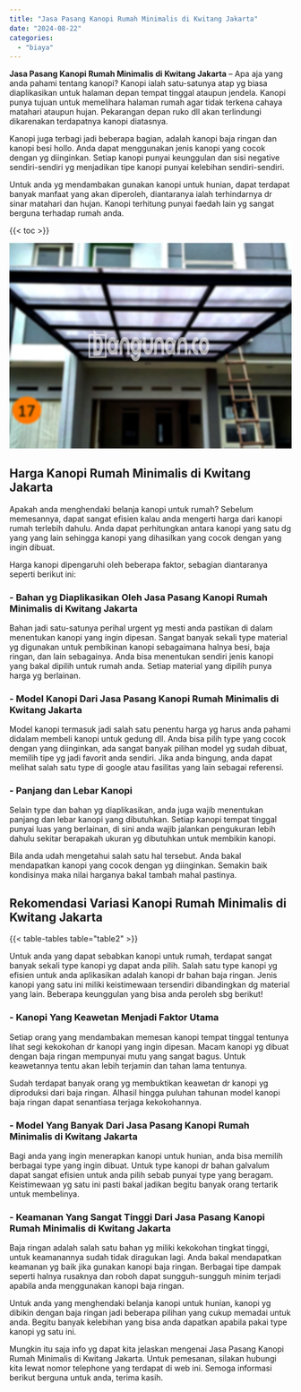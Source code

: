 ```yaml
---
title: "Jasa Pasang Kanopi Rumah Minimalis di Kwitang Jakarta"
date: "2024-08-22"
categories: 
  - "biaya"
---
```


**Jasa Pasang Kanopi Rumah Minimalis di Kwitang Jakarta** – Apa aja yang anda pahami tentang kanopi? Kanopi ialah satu-satunya atap yg biasa diaplikasikan untuk halaman depan tempat tinggal ataupun jendela. Kanopi punya tujuan untuk memelihara halaman rumah agar tidak terkena cahaya matahari ataupun hujan. Pekarangan depan ruko dll akan terlindungi dikarenakan terdapatnya kanopi diatasnya.

Kanopi juga terbagi jadi beberapa bagian, adalah kanopi baja ringan dan kanopi besi hollo. Anda dapat menggunakan jenis kanopi yang cocok dengan yg diinginkan. Setiap kanopi punyai keunggulan dan sisi negative sendiri-sendiri yg menjadikan tipe kanopi punyai kelebihan sendiri-sendiri.

Untuk anda yg mendambakan gunakan kanopi untuk hunian, dapat terdapat banyak manfaat yang akan diperoleh, diantaranya ialah terhindarnya dr sinar matahari dan hujan. Kanopi terhitung punyai faedah lain yg sangat berguna terhadap rumah anda.

{{< toc >}}

![Jasa Pasang Kanopi Rumah Minimalis di Kwitang Jakarta](/images/harga-kanopi-minimalis-58.png)

## Harga Kanopi Rumah Minimalis di Kwitang Jakarta

Apakah anda menghendaki belanja kanopi untuk rumah? Sebelum memesannya, dapat sangat efisien kalau anda mengerti harga dari kanopi rumah terlebih dahulu. Anda dapat perhitungkan antara kanopi yang satu dg yang yang lain sehingga kanopi yang dihasilkan yang cocok dengan yang ingin dibuat.

Harga kanopi dipengaruhi oleh beberapa faktor, sebagian diantaranya seperti berikut ini:

### \- Bahan yg Diaplikasikan Oleh Jasa Pasang Kanopi Rumah Minimalis di Kwitang Jakarta

Bahan jadi satu-satunya perihal urgent yg mesti anda pastikan di dalam menentukan kanopi yang ingin dipesan. Sangat banyak sekali type material yg digunakan untuk pembikinan kanopi sebagaimana halnya besi, baja ringan, dan lain sebagainya. Anda bisa menentukan sendiri jenis kanopi yang bakal dipilih untuk rumah anda. Setiap material yang dipilih punya harga yg berlainan.

### \- Model Kanopi Dari Jasa Pasang Kanopi Rumah Minimalis di Kwitang Jakarta

Model kanopi termasuk jadi salah satu penentu harga yg harus anda pahami didalam membeli kanopi untuk gedung dll. Anda bisa pilih type yang cocok dengan yang diinginkan, ada sangat banyak pilihan model yg sudah dibuat, memilih tipe yg jadi favorit anda sendiri. Jika anda bingung, anda dapat melihat salah satu type di google atau fasilitas yang lain sebagai referensi.

### \- Panjang dan Lebar Kanopi

Selain type dan bahan yg diaplikasikan, anda juga wajib menentukan panjang dan lebar kanopi yang dibutuhkan. Setiap kanopi tempat tinggal punyai luas yang berlainan, di sini anda wajib jalankan pengukuran lebih dahulu sekitar berapakah ukuran yg dibutuhkan untuk membikin kanopi.

Bila anda udah mengetahui salah satu hal tersebut. Anda bakal mendapatkan kanopi yang cocok dengan yg diinginkan. Semakin baik kondisinya maka nilai harganya bakal tambah mahal pastinya.

## Rekomendasi Variasi Kanopi Rumah Minimalis di Kwitang Jakarta

{{< table-tables table="table2" >}}

Untuk anda yang dapat sebabkan kanopi untuk rumah, terdapat sangat banyak sekali type kanopi yg dapat anda pilih. Salah satu type kanopi yg efisien untuk anda aplikasikan adalah kanopi dr bahan baja ringan. Jenis kanopi yang satu ini miliki keistimewaan tersendiri dibandingkan dg material yang lain. Beberapa keunggulan yang bisa anda peroleh sbg berikut!

### \- Kanopi Yang Keawetan Menjadi Faktor Utama

Setiap orang yang mendambakan memesan kanopi tempat tinggal tentunya lihat segi kekokohan dr kanopi yang ingin dipesan. Macam kanopi yg dibuat dengan baja ringan mempunyai mutu yang sangat bagus. Untuk keawetannya tentu akan lebih terjamin dan tahan lama tentunya.

Sudah terdapat banyak orang yg membuktikan keawetan dr kanopi yg diproduksi dari baja ringan. Alhasil hingga puluhan tahunan model kanopi baja ringan dapat senantiasa terjaga kekokohannya.

### \- Model Yang Banyak Dari Jasa Pasang Kanopi Rumah Minimalis di Kwitang Jakarta

Bagi anda yang ingin menerapkan kanopi untuk hunian, anda bisa memilih berbagai type yang ingin dibuat. Untuk type kanopi dr bahan galvalum dapat sangat efisien untuk anda pilih sebab punyai type yang beragam. Keistimewaan yg satu ini pasti bakal jadikan begitu banyak orang tertarik untuk membelinya.

### \- Keamanan Yang Sangat Tinggi Dari Jasa Pasang Kanopi Rumah Minimalis di Kwitang Jakarta

Baja ringan adalah salah satu bahan yg miliki kekokohan tingkat tinggi, untuk keamanannya sudah tidak diragukan lagi. Anda bakal mendapatkan keamanan yg baik jika gunakan kanopi baja ringan. Berbagai tipe dampak seperti halnya rusaknya dan roboh dapat sungguh-sungguh minim terjadi apabila anda menggunakan kanopi baja ringan.

Untuk anda yang menghendaki belanja kanopi untuk hunian, kanopi yg dibikin dengan baja ringan jadi beberapa pilihan yang cukup memadai untuk anda. Begitu banyak kelebihan yang bisa anda dapatkan apabila pakai type kanopi yg satu ini.

Mungkin itu saja info yg dapat kita jelaskan mengenai Jasa Pasang Kanopi Rumah Minimalis di Kwitang Jakarta. Untuk pemesanan, silakan hubungi kita lewat nomor telephone yang terdapat di web ini. Semoga informasi berikut berguna untuk anda, terima kasih.
